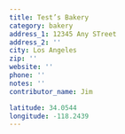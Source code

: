 ```yaml
---
title: Test’s Bakery
category: bakery
address_1: 12345 Any STreet
address_2: ''
city: Los Angeles
zip: ''
website: ''
phone: ''
notes: ''
contributor_name: Jim

latitude: 34.0544
longitude: -118.2439
---
```

